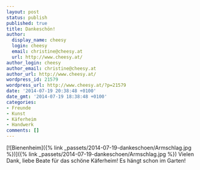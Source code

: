 ```yaml
---
layout: post
status: publish
published: true
title: Dankeschön!
author:
  display_name: cheesy
  login: cheesy
  email: christine@cheesy.at
  url: http://www.cheesy.at/
author_login: cheesy
author_email: christine@cheesy.at
author_url: http://www.cheesy.at/
wordpress_id: 21579
wordpress_url: http://www.cheesy.at/?p=21579
date: '2014-07-19 20:38:48 +0100'
date_gmt: '2014-07-19 18:38:48 +0100'
categories:
- Freunde
- Kunst
- Käferheim
- Handwerk
comments: []
---
```

[![Bienenheim]({% link _passets/2014-07-19-dankeschoen/Armschlag.jpg %})]({% link _passets/2014-07-19-dankeschoen/Armschlag.jpg %})
Vielen Dank, liebe Beate für das schöne Käferheim! Es hängt schon im Garten!
